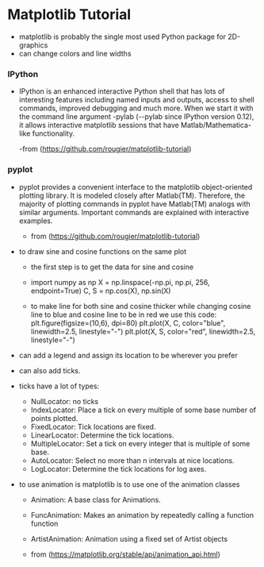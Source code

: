 # Matplotlib Tutorial
- matplotlib is probably the single most used Python package for 2D-graphics
- can change colors and line widths
### IPython
- IPython is an enhanced interactive Python shell that has lots of interesting 
	features including named inputs and outputs, access to shell commands, improved debugging and much more.
	 When we start it with the command line argument -pylab (--pylab since IPython version 0.12),
	 it allows interactive matplotlib sessions that have Matlab/Mathematica-like functionality.

	-from (https://github.com/rougier/matplotlib-tutorial)

### pyplot
- pyplot provides a convenient interface to the matplotlib object-oriented plotting library.
	 It is modeled closely after Matlab(TM). Therefore, the majority of plotting commands
	 in pyplot have Matlab(TM) analogs with similar arguments. Important commands are explained with interactive examples.
	- from (https://github.com/rougier/matplotlib-tutorial)


- to draw sine and cosine functions on the same plot 
	- the first step is to get the data for sine and cosine
	- import numpy as np
	X = np.linspace(-np.pi, np.pi, 256, endpoint=True)
	C, S = np.cos(X), np.sin(X)
	
	- to make line for both sine and cosine thicker while changing cosine line to blue and cosine line to be in red we use this code:
	plt.figure(figsize=(10,6), dpi=80)
	plt.plot(X, C, color="blue", linewidth=2.5, linestyle="-")
	plt.plot(X, S, color="red",  linewidth=2.5, linestyle="-")


- can add a legend and assign its location to be wherever you prefer
- can also add ticks.
- ticks have a lot of types:
	- NullLocator: no ticks
	- IndexLocator: Place a tick on every multiple of some base number of points plotted.
	- FixedLocator: Tick locations are fixed.
	- LinearLocator: Determine the tick locations.
	- MultipleLocator: Set a tick on every integer that is multiple of some base.
	- AutoLocator: Select no more than n intervals at nice locations.
	- LogLocator: Determine the tick locations for log axes.
- to use animation is matplotlib is to use one of the animation classes
	- Animation: A base class for Animations.
	- FuncAnimation: Makes an animation by repeatedly calling a function function
	- ArtistAnimation: Animation using a fixed set of Artist objects
	
	- from (https://matplotlib.org/stable/api/animation_api.html)